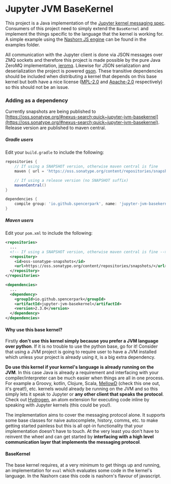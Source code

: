 # Jupyter JVM BaseKernel

This project is a Java implementation of the [Jupyter kernel messaging spec](http://jupyter-client.readthedocs.io/en/latest/messaging.html). Consumers of this project need to simply extend the `BaseKernel` and implement the things specific to the language that the kernel is working for. A simple example using the [Nashorn JS engine](https://docs.oracle.com/javase/8/docs/technotes/guides/scripting/nashorn/api.html) can be found in the examples folder.

All communication with the Jupyter client is done via JSON messages over ZMQ sockets and therefore this project is made possible by the pure Java ZeroMQ implementation, [jeromq](https://github.com/zeromq/jeromq). Likewise for JSON serialization and deserialization the project is powered [gson](https://github.com/google/gson). These transitive dependencies should be included when distributing a kernel that depends on this base kernel but both have a nice license ([MPL-2.0](https://github.com/zeromq/jeromq/blob/master/LICENSE) and [Apache-2.0](https://github.com/google/gson/blob/master/LICENSE) respectively) so this should not be an issue.

### Adding as a dependency

Currently snapshots are being published to [https://oss.sonatype.org/#nexus-search;quick~jupyter-jvm-basekernel](https://oss.sonatype.org/#nexus-search;quick~jupyter-jvm-basekernel). Release version are published to maven central.

##### Gradle users

Edit your `build.gradle` to include the following:

```gradle
repositories {
    // If using a SNAPSHOT version, otherwise maven central is fine
    maven { url = 'https://oss.sonatype.org/content/repositories/snapshots/' }

    // If using a release version (no SNAPSHOT suffix)
    mavenCentral()
}

dependencies {
    compile group: 'io.github.spencerpark', name: 'jupyter-jvm-basekernel', version: '2.3.0'
}
```

##### Maven users

Edit your `pom.xml` to include the following:

```xml
<repositories>
  ...
  <!-- If using a SNAPSHOT version, otherwise maven central is fine -->
  <repository>
    <id>oss-sonatype-snapshots</id>
    <url>https://oss.sonatype.org/content/repositories/snapshots/</url>
  </repository>
</repositories>

<dependencies>
  ...
  <dependency>
    <groupId>io.github.spencerpark</groupId>
    <artifactId>jupyter-jvm-basekernel</artifactId>
    <version>2.3.0</version>
  </dependency>
</dependencies>
```

#### Why use this base kernel?

Firstly **don't use this kernel simply because you prefer a JVM language over python**. If it is no trouble to use the python base, go for it! Consider that using a JVM project is going to require user to have a JVM installed which unless your project is already using it, is a big extra dependency.

**Do use this kernel if your kernel's language is already running on the JVM**. In this case Java is already a requirement and interfacing with your compiler/interpreter can be much easier when things are all in one process. For example a Groovy, kotlin, Clojure, Scala, [MellowD](https://github.com/SpencerPark/MellowD) (check this one out, it's great!), etc. kernels would already be running on the JVM and so this simply lets it speak to Jupyter or **any other client that speaks the protocol**. Check out [Hydrogen](https://atom.io/packages/hydrogen), an atom extension for executing code inline by speaking with Jupyter kernels (this could be you!).

The implementation aims to cover the messaging protocol alone. It supports some base classes for naive autocomplete, history, comms, etc. to make getting started painless but this is all opt-in functionality that your implementation doesn't have to touch. At the very least you don't have to reinvent the wheel and can get started by **interfacing with a high level communication layer that implements the messaging protocol**. 

#### BaseKernel

The base kernel requires, at a very minimum to get things up and running, an implementation for `eval` which evaluates some code in the kernel's language. In the Nashorn case this code is nashorn's flavour of javascript. 